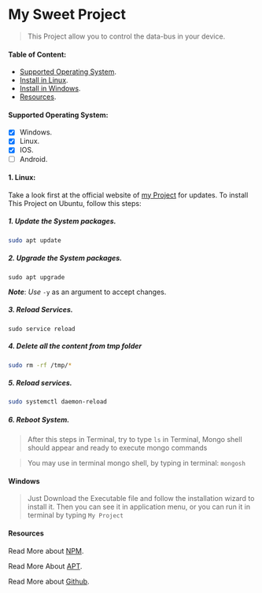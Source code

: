 # My Sweet Project

>This Project allow you to control the data-bus in your device.

#### Table of Content:
- [Supported Operating System](Supported-Operating-System:).
- [Install in Linux](1.-Linux:).
- [Install in Windows](Windows).
- [Resources](Resources).

#### Supported Operating System:
- [x] Windows.
- [x] Linux.
- [x] IOS.
- [ ] Android.

#### 1. Linux:
Take a look first at the official website of [my Project](https://github.com/) for updates.
To install This Project on Ubuntu, follow this steps:
##### 1. Update the System packages.
```sh 
sudo apt update
```
##### 2. Upgrade the System packages.
```
sudo apt upgrade
```
***Note***: _Use_ ```-y``` as an argument to accept changes.
##### 3. Reload Services.
```
sudo service reload 
```


##### 4. Delete all the content from tmp folder
```sh
sudo rm -rf /tmp/* 
```

##### 5. Reload services.
```sh
sudo systemctl daemon-reload 
```

##### 6. Reboot System.

>After this steps in Terminal, try to type ```ls``` in Terminal, Mongo shell should appear and ready to execute mongo commands

>You may use in terminal mongo shell, by typing in terminal:  ```mongosh``` 


#### Windows
>Just Download the Executable file and follow the installation wizard to install it. Then you can see it in application menu, or you can run it in terminal by typing  ```My Project```

#### Resources
Read More about [NPM](https://www.npmjs.com/).

Read More About [APT](https://www.ubuntu.com/).

Read More about [Github](https://www.github.com/).
